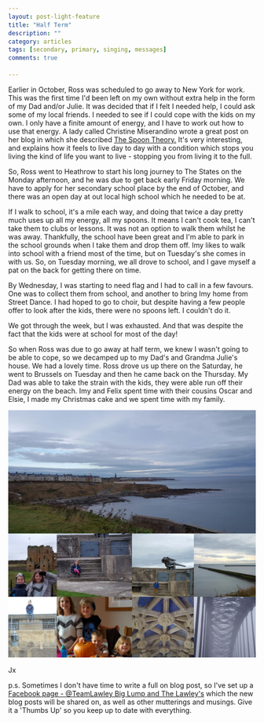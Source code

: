 ```yaml
---
layout: post-light-feature
title: "Half Term"
description: ""
category: articles
tags: [secondary, primary, singing, messages]
comments: true

---
```


Earlier in October, Ross was scheduled to go away to New York for work.  This was the first time I'd been left on my own without extra help in the form of my Dad and/or Julie.  It was decided that if I felt I needed help, I could ask some of my local friends.  I needed to see if I could cope with the kids on my own.  I only have a finite amount of energy, and I have to work out how to use that energy.  A lady called Christine Miserandino wrote a great post on her blog in which she described <a href="https://butyoudontlooksick.com/articles/written-by-christine/the-spoon-theory/">The Spoon Theory.</a>  It's very interesting, and explains how it feels to live day to day with a condition which stops you living the kind of life you want to live - stopping you from living it to the full.

So, Ross went to Heathrow to start his long journey to The States on the Monday afternoon, and he was due to get back early Friday morning.  We have to apply for her secondary school place by the end of October, and there was an open day at out local high school which he needed to be at.

If I walk to school, it's a mile each way, and doing that twice a day pretty much uses up all my energy, all my spoons.  It means I can't cook tea, I can't take them to clubs or lessons.  It was not an option to walk them whilst he was away.  Thankfully, the school have been great and I'm able to park in the school grounds when I take them and drop them off.  Imy likes to walk into school with a friend most of the time, but on Tuesday's she comes in with us.  So, on Tuesday morning, we all drove to school, and I gave myself a pat on the back for getting there on time.  

By Wednesday, I was starting to need flag and I had to call in a few favours.  One was to collect them from school, and another to bring Imy home from Street Dance.  I had hoped to go to choir, but despite having a few people offer to look after the kids, there were no spoons left.  I couldn't do it.

We got through the week, but I was exhausted.  And that was despite the fact that the kids were at school for most of the day!

So when Ross was due to go away at half term, we knew I wasn't going to be able to cope, so we decamped up to my Dad's and Grandma Julie's house.  We had a lovely time.  Ross drove us up there on the Saturday, he went to Brussels on Tuesday and then he came back on the Thursday.  My Dad was able to take the strain with the kids, they were able run off their energy on the beach.  Imy and Felix spent time with their cousins Oscar and Elsie, I made my Christmas cake and we spent time with my family.

<p class="center">
<img src="/images/halfterm2016.jpg" alt="Half Term Fun" style="width:auto;"/>
</p>

Jx

p.s.  Sometimes I don't have time to write a full on blog post, so I've set up a <a href="https://www.facebook.com/TeamLawley/">Facebook page - @TeamLawley Big Lump and The Lawley's</a> which the new blog posts will be shared on, as well as other mutterings and musings.  Give it a 'Thumbs Up' so you keep up to date with everything.
